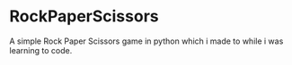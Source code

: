 # RockPaperScissors
A simple Rock Paper Scissors game in python which i made to while i was learning to code.



